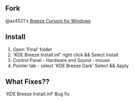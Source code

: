 ## Fork

@az4521's [Breeze Cursors for Windows](https://www.deviantart.com/az4521/art/Breeze-Cursors-for-Windows-628166238)

## Install
1. Open 'Final' folder
2. 'KDE Breeze Install.inf' right click && Select Install
3. Control Panel - Hardware and Sound - mouse
4. Pointer tab - select 'KDE Breeze Dark' Select && Apply

## What Fixes??
'KDE Breeze Install.inf' Bug fix
